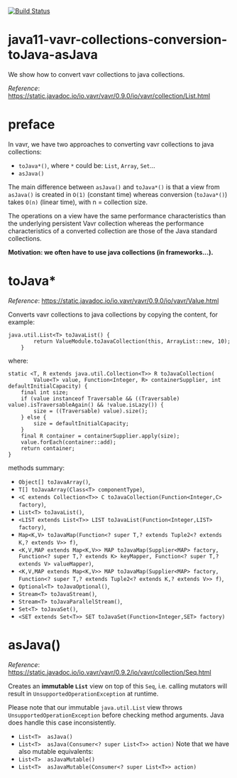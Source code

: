 [![Build Status](https://travis-ci.com/mtumilowicz/java11-vavr-collections-conversion-toJava-asJava.svg?branch=master)](https://travis-ci.com/mtumilowicz/java11-vavr-collections-conversion-toJava-asJava)

# java11-vavr-collections-conversion-toJava-asJava
We show how to convert vavr collections to java collections.

_Reference_: https://static.javadoc.io/io.vavr/vavr/0.9.0/io/vavr/collection/List.html  
# preface
In vavr, we have two approaches to converting vavr collections
to java collections:
* `toJava*()`, where `*` could be: `List`, `Array`, `Set`...
* `asJava()`

The main difference between `asJava()` and `toJava*()` is that
a view from `asJava()` is created in `O(1)` (constant time) 
whereas conversion (`toJava*()`) takes `O(n)` (linear time), 
with n = collection size.

The operations on a view have the same performance 
characteristics than the underlying persistent Vavr 
collection whereas the performance characteristics of a 
converted collection are those of the Java standard collections.

**Motivation: we often have to use java collections (in 
frameworks...).**
# toJava*
_Reference_: https://static.javadoc.io/io.vavr/vavr/0.9.0/io/vavr/Value.html

Converts vavr collections to java collections by copying
the content, for example:
```
java.util.List<T> toJavaList() {
        return ValueModule.toJavaCollection(this, ArrayList::new, 10);
    }
```
where:
```
static <T, R extends java.util.Collection<T>> R toJavaCollection(
        Value<T> value, Function<Integer, R> containerSupplier, int defaultInitialCapacity) {
    final int size;
    if (value instanceof Traversable && ((Traversable) value).isTraversableAgain() && !value.isLazy()) {
        size = ((Traversable) value).size();
    } else {
        size = defaultInitialCapacity;
    }
    final R container = containerSupplier.apply(size);
    value.forEach(container::add);
    return container;
}
```
methods summary:
* `Object[] toJavaArray()`,
* `T[] toJavaArray(Class<T> componentType)`,
* `<C extends Collection<T>> C toJavaCollection(Function<Integer,C> factory)`,
* `List<T> toJavaList()`,
* `<LIST extends List<T>> LIST toJavaList(Function<Integer,LIST> factory)`,
* `Map<K,V> toJavaMap(Function<? super T,? extends Tuple2<? extends K,? extends V>> f)`,
* `<K,V,MAP extends Map<K,V>> MAP toJavaMap(Supplier<MAP> factory,
                                                   Function<? super T,? extends K> keyMapper,
                                                   Function<? super T,? extends V> valueMapper)`,
* `<K,V,MAP extends Map<K,V>> MAP toJavaMap(Supplier<MAP> factory,
                                                   Function<? super T,? extends Tuple2<? extends K,? extends V>> f)`,
* `Optional<T> toJavaOptional()`,
* `Stream<T> toJavaStream()`,
* `Stream<T> toJavaParallelStream()`,
* `Set<T> toJavaSet()`,
* `<SET extends Set<T>> SET toJavaSet(Function<Integer,SET> factory)`

# asJava()
_Reference_: https://static.javadoc.io/io.vavr/vavr/0.9.2/io/vavr/collection/Seq.html

Creates an **immutable `List`** view on top of this `Seq`, 
i.e. calling mutators will result in 
`UnsupportedOperationException` at runtime.

Please note that our immutable `java.util.List` view 
throws `UnsupportedOperationException` before checking 
method arguments. Java does handle this case inconsistently.

* `List<T>	asJava()`
* `List<T>	asJava(Consumer<? super List<T>> action)`
Note that we have also mutable equivalents:
* `List<T>	asJavaMutable()`
* `List<T>	asJavaMutable(Consumer<? super List<T>> action)`